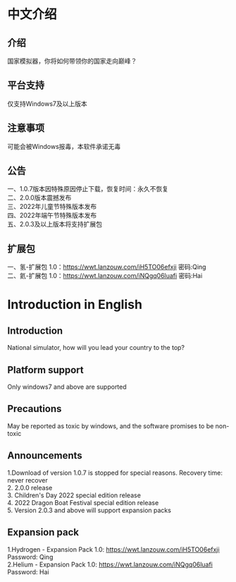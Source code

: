 # 中文介绍
## 介绍
国家模拟器，你将如何带领你的国家走向巅峰？
## 平台支持
仅支持Windows7及以上版本
## 注意事项
可能会被Windows报毒，本软件承诺无毒
## 公告
一、1.0.7版本因特殊原因停止下载，恢复时间：永久不恢复<br/>
二、2.0.0版本震撼发布<br/>
三、2022年儿童节特殊版本发布<br/>
四、2022年端午节特殊版本发布<br/>
五、2.0.3及以上版本将支持扩展包
## 扩展包
一、氢-扩展包 1.0：https://wwt.lanzouw.com/iH5TO06efxji 密码:Qing<br/>
二、氦-扩展包 1.0：https://wwt.lanzouw.com/iNQgq06luafi 密码:Hai
<br/>
# Introduction in English
## Introduction
National simulator, how will you lead your country to the top?
## Platform support
Only windows7 and above are supported
## Precautions
May be reported as toxic by windows, and the software promises to be non-toxic
## Announcements
1.Download of version 1.0.7 is stopped for special reasons. Recovery time: never recover<br/>
2. 2.0.0 release<br/>
3. Children's Day 2022 special edition release<br/>
4. 2022 Dragon Boat Festival special edition release<br/>
5. Version 2.0.3 and above will support expansion packs
## Expansion pack
1.Hydrogen - Expansion Pack 1.0: https://wwt.lanzouw.com/iH5TO06efxji Password: Qing<br/>
2.Helium - Expansion Pack 1.0: https://wwt.lanzouw.com/iNQgq06luafi Password: Hai

